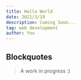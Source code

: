 ```yaml
---
title: Hello World
date: 2021/3/19
description: Coming Soon...
tag: web development
author: You
---
```

## Blockquotes

> A work in progress :)
